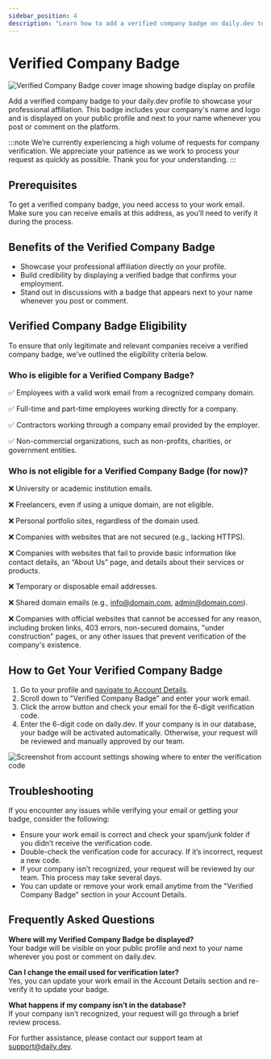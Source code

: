 ```yaml
---
sidebar_position: 4
description: "Learn how to add a verified company badge on daily.dev to showcase your professional affiliation, build credibility, and enhance visibility in discussions."
---
```


# Verified Company Badge

![Verified Company Badge cover image showing badge display on profile](https://daily-now-res.cloudinary.com/image/upload/v1724771209/docs/Change_log.png)

Add a verified company badge to your daily.dev profile to showcase your professional affiliation. This badge includes your company's name and logo and is displayed on your public profile and next to your name whenever you post or comment on the platform.

:::note
We’re currently experiencing a high volume of requests for company verification. We appreciate your patience as we work to process your request as quickly as possible. Thank you for your understanding.
:::

## Prerequisites

To get a verified company badge, you need access to your work email. Make sure you can receive emails at this address, as you’ll need to verify it during the process.

## Benefits of the Verified Company Badge

- Showcase your professional affiliation directly on your profile.
- Build credibility by displaying a verified badge that confirms your employment.
- Stand out in discussions with a badge that appears next to your name whenever you post or comment.

## Verified Company Badge Eligibility

To ensure that only legitimate and relevant companies receive a verified company badge, we've outlined the eligibility criteria below.

### Who is eligible for a Verified Company Badge?

✅ Employees with a valid work email from a recognized company domain.

✅ Full-time and part-time employees working directly for a company.

✅ Contractors working through a company email provided by the employer.

✅ Non-commercial organizations, such as non-profits, charities, or government entities.

### Who is not eligible for a Verified Company Badge (for now)?

❌ University or academic institution emails.

❌ Freelancers, even if using a unique domain, are not eligible.

❌ Personal portfolio sites, regardless of the domain used.

❌ Companies with websites that are not secured (e.g., lacking HTTPS).

❌ Companies with websites that fail to provide basic information like contact details, an “About Us” page, and details about their services or products.

❌ Temporary or disposable email addresses.

❌ Shared domain emails (e.g., info@domain.com, admin@domain.com).

❌ Companies with official websites that cannot be accessed for any reason, including broken links, 403 errors, non-secured domains, "under construction" pages, or any other issues that prevent verification of the company's existence.

## How to Get Your Verified Company Badge

1. Go to your profile and [navigate to Account Details](https://app.daily.dev/account/profile#verified-company-badge).
2. Scroll down to "Verified Company Badge" and enter your work email.
3. Click the arrow button and check your email for the 6-digit verification code.
4. Enter the 6-digit code on daily.dev. If your company is in our database, your badge will be activated automatically. Otherwise, your request will be reviewed and manually approved by our team.

![Screenshot from account settings showing where to enter the verification code](https://daily-now-res.cloudinary.com/image/upload/v1724771522/docs/SCR-20240827-pwqt.png)

## Troubleshooting

If you encounter any issues while verifying your email or getting your badge, consider the following:

- Ensure your work email is correct and check your spam/junk folder if you didn’t receive the verification code.
- Double-check the verification code for accuracy. If it’s incorrect, request a new code.
- If your company isn’t recognized, your request will be reviewed by our team. This process may take several days.
- You can update or remove your work email anytime from the "Verified Company Badge" section in your Account Details.

## Frequently Asked Questions

**Where will my Verified Company Badge be displayed?**  
Your badge will be visible on your public profile and next to your name wherever you post or comment on daily.dev.

**Can I change the email used for verification later?**  
Yes, you can update your work email in the Account Details section and re-verify it to update your badge.

**What happens if my company isn’t in the database?**  
If your company isn’t recognized, your request will go through a brief review process.

For further assistance, please contact our support team at [support@daily.dev](mailto:support@daily.dev).
